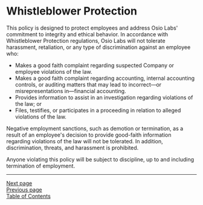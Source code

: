 # Whistleblower Protection
This policy is designed to protect employees and address Osio Labs' commitment to integrity and ethical behavior. In accordance with Whistleblower Protection regulations, Osio Labs will not tolerate harassment, retaliation, or any type of discrimination against an employee who:

- Makes a good faith complaint regarding suspected Company or employee violations of the law.
- Makes a good faith complaint regarding accounting, internal accounting controls, or auditing matters that may lead to incorrect—or misrepresentations in—financial accounting.
- Provides information to assist in an investigation regarding violations of the law; or
- Files, testifies, or participates in a proceeding in relation to alleged violations of the law.

Negative employment sanctions, such as demotion or termination, as a result of an employee's decision to provide good-faith information regarding violations of the law will not be tolerated. In addition, discrimination, threats, and harassment is prohibited.

Anyone violating this policy will be subject to discipline, up to and including termination of employment.

---
[Next page](../05emp_status)  
[Previous page](04disciplinary.md)  
[Table of Contents](../README.md#table-of-contents)
